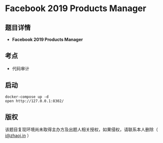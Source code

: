 # Facebook 2019 Products Manager

## 题目详情

- **Facebook 2019 Products Manager**

## 考点

-  代码审计

## 启动

    docker-compose up -d
    open http://127.0.0.1:8302/

## 版权

该题目复现环境尚未取得主办方及出题人相关授权，如果侵权，请联系本人删除（ i@zhaoj.in ）
